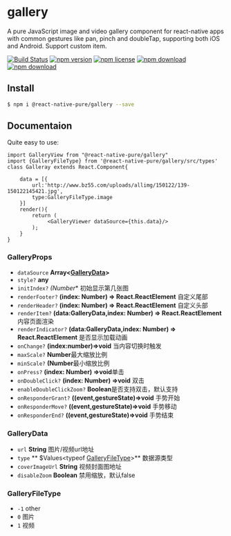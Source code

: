 # gallery

A pure JavaScript image and video gallery component for react-native apps with common gestures like pan, pinch and doubleTap, supporting both iOS and Android.
Support custom item.

[![Build Status](https://travis-ci.org/react-native-pure/gallery.svg?branch=master)](https://travis-ci.org/react-native-pure/gallery)
[![npm version](https://img.shields.io/npm/v/@react-native-pure/gallery.svg)](https://www.npmjs.com/package/@react-native-pure/gallery)
[![npm license](https://img.shields.io/npm/l/@react-native-pure/gallery.svg)](https://www.npmjs.com/package/@react-native-pure/gallery)
[![npm download](https://img.shields.io/npm/dm/@react-native-pure/gallery.svg)](https://www.npmjs.com/package/@react-native-pure/gallery)
[![npm download](https://img.shields.io/npm/dt/@react-native-pure/gallery.svg)](https://www.npmjs.com/package/@react-native-pure/gallery)


## Install

```bash
$ npm i @react-native-pure/gallery --save
```

## Documentaion

Quite easy to use:

```
import GalleryView from "@react-native-pure/gallery"
import {GalleryFileType} from '@react-native-pure/gallery/src/types'
class Galleray extends React.Component{

    data = [{
        url:'http://www.bz55.com/uploads/allimg/150122/139-150122145421.jpg',
        type:GalleryFileType.image
    }]
    render(){
        return (
             <GalleryViewer dataSource={this.data}/>
        );
    }
}

```


### GalleryProps

- `dataSource` **Array<[GalleryData](#gallerydata)>**
- `style?` **any**
- `initIndex?` *(Number** 初始显示第几张图
- `renderFooter?` **(index: Number) => React.ReactElement<any>** 自定义尾部
- `renderHeader?` **(index: Number) => React.ReactElement<any>** 自定义头部
- `renderItem?` **(data:GalleryData,index: Number) => React.ReactElement<any>** 内容页面渲染
- `renderIndicator?` **(data:GalleryData,index: Number) => React.ReactElement<any>** 是否显示加载动画
- `onChange?` **(index:number)=>void** 当内容切换时触发
- `maxScale?` **Number**最大缩放比例
- `minScale?` **(Number**最小缩放比例
- `onPress?` **(index: Number) =>void**单击
- `onDoubleClick?` **(index: Number) =>void** 双击
- `enableDoubleClickZoom?` **Boolean**是否支持双击，默认支持
- `onResponderGrant?` **((event,gestureState)=>void** 手势开始
- `onResponderMove?` **((event,gestureState)=>void** 手势移动
- `onResponderEnd?` **((event,gestureState)=>void** 手势结束


### GalleryData
- `url` **String** 图片/视频url地址
- `type` ** $Values<typeof [GalleryFileType](gallerygiletype)>** 数据源类型
- `coverImageUrl` **String** 视频封面图地址
- `disableZoom` **Boolean** 禁用缩放，默认false

### GalleryFileType
- `-1` other
- `0` 图片
- `1` 视频
